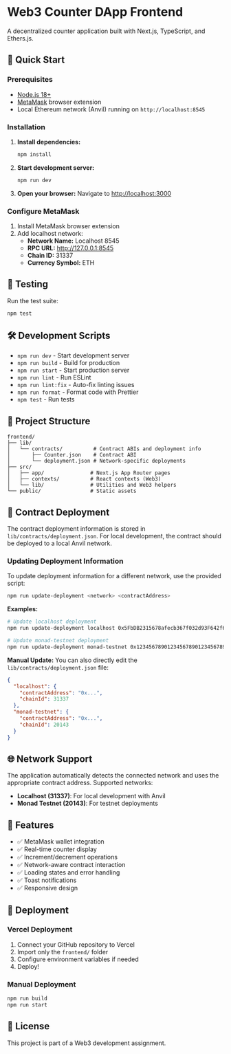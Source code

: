 # Web3 Counter DApp Frontend

A decentralized counter application built with Next.js, TypeScript, and Ethers.js.

## 🚀 Quick Start

### Prerequisites

- [Node.js 18+](https://nodejs.org/)
- [MetaMask](https://metamask.io/) browser extension
- Local Ethereum network (Anvil) running on `http://localhost:8545`

### Installation

1. **Install dependencies:**
   ```bash
   npm install
   ```

2. **Start development server:**
   ```bash
   npm run dev
   ```

3. **Open your browser:**
   Navigate to [http://localhost:3000](http://localhost:3000)

### Configure MetaMask

1. Install MetaMask browser extension
2. Add localhost network:
   - **Network Name:** Localhost 8545
   - **RPC URL:** http://127.0.0.1:8545
   - **Chain ID:** 31337
   - **Currency Symbol:** ETH

## 🧪 Testing

Run the test suite:

```bash
npm test
```

## 🛠️ Development Scripts

- `npm run dev` - Start development server
- `npm run build` - Build for production
- `npm run start` - Start production server
- `npm run lint` - Run ESLint
- `npm run lint:fix` - Auto-fix linting issues
- `npm run format` - Format code with Prettier
- `npm test` - Run tests

## 📁 Project Structure

```
frontend/
├── lib/
│   └── contracts/          # Contract ABIs and deployment info
│       ├── Counter.json    # Contract ABI
│       └── deployment.json # Network-specific deployments
├── src/
│   ├── app/               # Next.js App Router pages
│   ├── contexts/          # React contexts (Web3)
│   └── lib/               # Utilities and Web3 helpers
└── public/                # Static assets
```

## 🔧 Contract Deployment

The contract deployment information is stored in `lib/contracts/deployment.json`. For local development, the contract should be deployed to a local Anvil network.

### Updating Deployment Information

To update deployment information for a different network, use the provided script:

```bash
npm run update-deployment <network> <contractAddress>
```

**Examples:**
```bash
# Update localhost deployment
npm run update-deployment localhost 0x5FbDB2315678afecb367f032d93F642f64180aa3

# Update monad-testnet deployment
npm run update-deployment monad-testnet 0x1234567890123456789012345678901234567890
```

**Manual Update:**
You can also directly edit the `lib/contracts/deployment.json` file:

```json
{
  "localhost": {
    "contractAddress": "0x...",
    "chainId": 31337
  },
  "monad-testnet": {
    "contractAddress": "0x...",
    "chainId": 20143
  }
}
```

## 🌐 Network Support

The application automatically detects the connected network and uses the appropriate contract address. Supported networks:

- **Localhost (31337)**: For local development with Anvil
- **Monad Testnet (20143)**: For testnet deployments

## 🎨 Features

- ✅ MetaMask wallet integration
- ✅ Real-time counter display
- ✅ Increment/decrement operations
- ✅ Network-aware contract interaction
- ✅ Loading states and error handling
- ✅ Toast notifications
- ✅ Responsive design

## 🚀 Deployment

### Vercel Deployment

1. Connect your GitHub repository to Vercel
2. Import only the `frontend/` folder
3. Configure environment variables if needed
4. Deploy!

### Manual Deployment

```bash
npm run build
npm run start
```

## 📄 License

This project is part of a Web3 development assignment.
